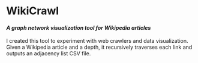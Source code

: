 # WikiCrawl
#### *A graph network visualization tool for Wikipedia articles*

I created this tool to experiment with web crawlers and data visualization. Given a Wikipedia article and a depth, it recursively traverses each link and outputs an adjacency list CSV file.